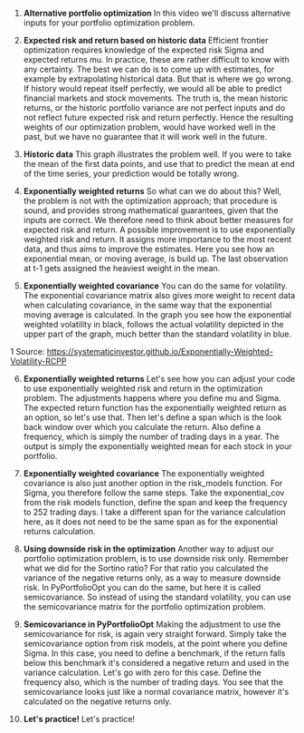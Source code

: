 1. **Alternative portfolio optimization**
In this video we'll discuss alternative inputs for your portfolio optimization problem.

2. **Expected risk and return based on historic data**
Efficient frontier optimization requires knowledge of the expected risk Sigma and expected returns mu. In practice, these are rather difficult to know with any certainty. The best we can do is to come up with estimates, for example by extrapolating historical data. But that is where we go wrong. If history would repeat itself perfectly, we would all be able to predict financial markets and stock movements. The truth is, the mean historic returns, or the historic portfolio variance are not perfect inputs and do not reflect future expected risk and return perfectly. Hence the resulting weights of our optimization problem, would have worked well in the past, but we have no guarantee that it will work well in the future.

3. **Historic data**
This graph illustrates the problem well. If you were to take the mean of the first data points, and use that to predict the mean at end of the time series, your prediction would be totally wrong.

4. **Exponentially weighted returns**
So what can we do about this? Well, the problem is not with the optimization approach; that procedure is sound, and provides strong mathematical guarantees, given that the inputs are correct. We therefore need to think about better measures for expected risk and return. A possible improvement is to use exponentially weighted risk and return. It assigns more importance to the most recent data, and thus aims to improve the estimates. Here you see how an exponential mean, or moving average, is build up. The last observation at t-1 gets assigned the heaviest weight in the mean.

5. **Exponentially weighted covariance**
You can do the same for volatility. The exponential covariance matrix also gives more weight to recent data when calculating covariance, in the same way that the exponential moving average is calculated. In the graph you see how the exponential weighted volatility in black, follows the actual volatility depicted in the upper part of the graph, much better than the standard volatility in blue.

1 Source: https://systematicinvestor.github.io/Exponentially-Weighted-Volatility-RCPP

6. **Exponentially weighted returns**
Let's see how you can adjust your code to use exponentially weighted risk and return in the optimization problem. The adjustments happens where you define mu and Sigma. The expected return function has the exponentially weighted return as an option, so let's use that. Then let's define a span which is the look back window over which you calculate the return. Also define a frequency, which is simply the number of trading days in a year. The output is simply the exponentially weighted mean for each stock in your portfolio.

7. **Exponentially weighted covariance**
The exponentially weighted covariance is also just another option in the risk_models function. For Sigma, you therefore follow the same steps. Take the exponential_cov from the risk models function, define the span and keep the frequency to 252 trading days. I take a different span for the variance calculation here, as it does not need to be the same span as for the exponential returns calculation.

8. **Using downside risk in the optimization**
Another way to adjust our portfolio optimization problem, is to use downside risk only. Remember what we did for the Sortino ratio? For that ratio you calculated the variance of the negative returns only, as a way to measure downside risk. In PyPortfolioOpt you can do the same, but here it is called semicovariance. So instead of using the standard volatility, you can use the semicovariance matrix for the portfolio optimization problem.

9. **Semicovariance in PyPortfolioOpt**
Making the adjustment to use the semicovariance for risk, is again very straight forward. Simply take the semicovariance option from risk models, at the point where you define Sigma. In this case, you need to define a benchmark, if the return falls below this benchmark it's considered a negative return and used in the variance calculation. Let's go with zero for this case. Define the frequency also, which is the number of trading days. You see that the semicovariance looks just like a normal covariance matrix, however it's calculated on the negative returns only.

10. **Let's practice!**
Let's practice!